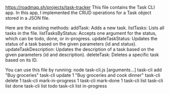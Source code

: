 https://roadmap.sh/projects/task-tracker
This file contains the Task CLI app.
In this app, I implemented the CRUD operations for a Task object stored in a JSON file.

Here are the existing methods:
addTask: Adds a new task.
listTasks: Lists all tasks in the file.
listTasksByStatus: Accepts one argument for the status, which can be todo, done, or in-progress.
updateTaskStatus: Updates the status of a task based on the given parameters (id and status).
updateTaskDescription: Updates the description of a task based on the given parameters (id and description).
deleteTask: Deletes a specific task based on its ID.


You can use this file by running:
node task-cli.js <command> [arguments...]
task-cli add "Buy groceries"
task-cli update 1 "Buy groceries and cook dinner"
task-cli delete 1
task-cli mark-in-progress 1
task-cli mark-done 1
task-cli list
task-cli list done
task-cli list todo
task-cli list in-progress

